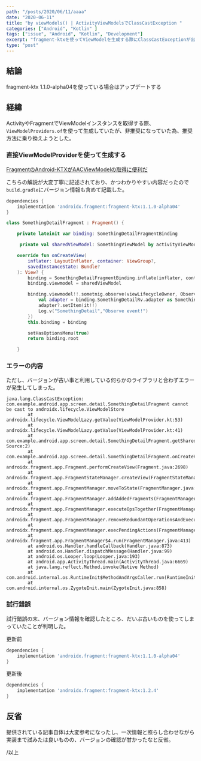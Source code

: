 ```yaml
---
path: "/posts/2020/06/11/aaaa"
date: "2020-06-11"
title: "by viewModels() | ActivityViewModelsでClassCastException "
categories: ["Android", "Kotlin" ]
tags: ["issue", "Android", "Kotlin", "Development"]
excerpt: "fragment-ktxを使ってViewModelを生成する際にClassCastExceptionが出て詰んだ"
type: "post"
---
```


## 結論

fragment-ktx 1.1.0-alpha04を使っている場合はアップデートする

## 経緯

ActivityやFragmentでViewModelインスタンスを取得する際、`ViewModelProviders.of`を使って生成していたが、非推奨になっていた為、推奨方法に乗り換えようとした。

### 直接ViewModelProviderを使って生成する

[FragmentのAndroid-KTXがAACViewModelの取得に便利だ](https://qiita.com/mangano-ito/items/9b067916d1374d66b750)

こちらの解説が大変丁寧に記述されており、かつわかりやすい内容だったので`build.gradle`にバージョン情報も含めて記載した。

```gradle:app/build.gradle
dependencies {
    implementation 'androidx.fragment:fragment-ktx:1.1.0-alpha04'
}

```

```kotlin:SomethingDetailFragment.kt
class SomethingDetailFragment : Fragment() {

    private lateinit var binding: SomethingDetailFragmentBinding

     private val sharedViewModel: SomethingViewModel by activityViewModels()

    override fun onCreateView(
        inflater: LayoutInflater, container: ViewGroup?,
        savedInstanceState: Bundle?
    ): View? {
        binding = SomethingDetailFragmentBinding.inflate(inflater, container, false)
        binding.viewmodel = sharedViewModel

        binding.viewmodel!!.sometnig.observe(viewLifecycleOwner, Observer {
            val adapter = binding.SomethingDetailRv.adapter as SomethingDetailAdapter?
            adapter?.setItem(it!!)
            Log.v("SomethingDetail","Observe event!")
        })
        this.binding = binding

        setHasOptionsMenu(true)
        return binding.root

    }
```


### エラーの内容

ただし、バージョンが古い事と利用している何らかのライブラリと合わずエラーが発生してしまった。

```
java.lang.ClassCastException: com.example.android.app.screen.detail.SomethingDetailFragment cannot be cast to androidx.lifecycle.ViewModelStore
        at androidx.lifecycle.ViewModelLazy.getValue(ViewModelProvider.kt:53)
        at androidx.lifecycle.ViewModelLazy.getValue(ViewModelProvider.kt:41)
        at com.example.android.app.screen.detail.SomethingDetailFragment.getSharedViewModel(Unknown Source:2)
        at com.example.android.app.screen.detail.SomethingDetailFragment.onCreateView(SomethingDetailFragment.kt:30)
        at androidx.fragment.app.Fragment.performCreateView(Fragment.java:2698)
        at androidx.fragment.app.FragmentStateManager.createView(FragmentStateManager.java:310)
        at androidx.fragment.app.FragmentManager.moveToState(FragmentManager.java:1185)
        at androidx.fragment.app.FragmentManager.addAddedFragments(FragmentManager.java:2222)
        at androidx.fragment.app.FragmentManager.executeOpsTogether(FragmentManager.java:1995)
        at androidx.fragment.app.FragmentManager.removeRedundantOperationsAndExecute(FragmentManager.java:1951)
        at androidx.fragment.app.FragmentManager.execPendingActions(FragmentManager.java:1847)
        at androidx.fragment.app.FragmentManager$4.run(FragmentManager.java:413)
        at android.os.Handler.handleCallback(Handler.java:873)
        at android.os.Handler.dispatchMessage(Handler.java:99)
        at android.os.Looper.loop(Looper.java:193)
        at android.app.ActivityThread.main(ActivityThread.java:6669)
        at java.lang.reflect.Method.invoke(Native Method)
        at com.android.internal.os.RuntimeInit$MethodAndArgsCaller.run(RuntimeInit.java:493)
        at com.android.internal.os.ZygoteInit.main(ZygoteInit.java:858)

```

### 試行錯誤

試行錯誤の末、バージョン情報を確認したところ、だいぶ古いものを使ってしまっていたことが判明した。

更新前

```gradle:app/build.gradle
dependencies {
    implementation 'androidx.fragment:fragment-ktx:1.1.0-alpha04'
}
```


更新後

```gradle:app/build.gradle
dependencies {
    implementation 'androidx.fragment:fragment-ktx:1.2.4'
}
```

## 反省

提供されている記事自体は大変参考になったし、一次情報と照らし合わせながら実装まで試みたは良いものの、バージョンの確認が甘かったなと反省。


/以上